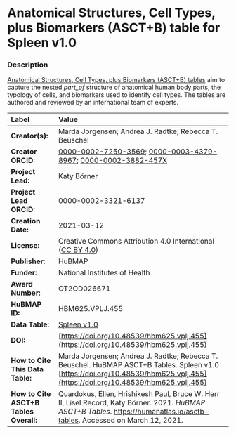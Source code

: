 # Anatomical Structures, Cell Types, plus Biomarkers (ASCT+B) table for Spleen v1.0

### Description
[Anatomical Structures, Cell Types, plus Biomarkers (ASCT+B) tables](https://humanatlas.io/asctb-tables) aim to capture the nested *part_of* structure of anatomical human body parts, the typology of cells, and biomarkers used to identify cell types. The tables are authored and reviewed by an international team of experts.

| Label | Value |
| :------------- |:-------------|
| **Creator(s):** | Marda Jorgensen; Andrea J. Radtke; Rebecca T. Beuschel |
| **Creator ORCID:** | [0000-0002-7250-3569](https://orcid.org/0000-0002-7250-3569); [0000-0003-4379-8967](https://orcid.org/0000-0003-4379-8967); [0000-0002-3882-457X](https://orcid.org/0000-0002-3882-457X) |
| **Project Lead:** | Katy B&ouml;rner |
| **Project Lead ORCID:** | [0000-0002-3321-6137](https://orcid.org/0000-0002-3321-6137) |
| **Creation Date:** | 2021-03-12 |
| **License:** | Creative Commons Attribution 4.0 International ([CC BY 4.0](https://creativecommons.org/licenses/by/4.0/)) |
| **Publisher:** | HuBMAP |
| **Funder:** | National Institutes of Health |
| **Award Number:** | OT2OD026671 |
| **HuBMAP ID:** | HBM625.VPLJ.455 |
| **Data Table:** | [Spleen v1.0](https://hubmapconsortium.github.io/ccf-releases/v1.0/asct-b/ASCT-B_VH_Spleen.csv) |
| **DOI:** | [https://doi.org/10.48539/hbm625.vplj.455](https://doi.org/10.48539/hbm625.vplj.455) |
| **How to Cite This Data Table:** | Marda Jorgensen; Andrea J. Radtke; Rebecca T. Beuschel. HuBMAP ASCT+B Tables. Spleen v1.0 [https://doi.org/10.48539/hbm625.vplj.455](https://doi.org/10.48539/hbm625.vplj.455) |
| **How to Cite ASCT+B Tables Overall:** | Quardokus, Ellen, Hrishikesh Paul, Bruce W. Herr II, Lisel Record, Katy B&ouml;rner. 2021. *HuBMAP ASCT+B Tables*. https://humanatlas.io/asctb-tables. Accessed on March 12, 2021. |